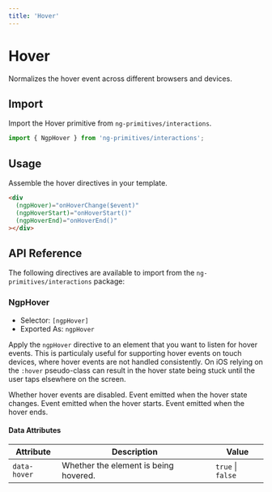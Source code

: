 ```yaml
---
title: 'Hover'
---
```


# Hover

Normalizes the hover event across different browsers and devices.

<docs-example name="hover"></docs-example>

## Import

Import the Hover primitive from `ng-primitives/interactions`.

```ts
import { NgpHover } from 'ng-primitives/interactions';
```

## Usage

Assemble the hover directives in your template.

```html
<div
  (ngpHover)="onHoverChange($event)"
  (ngpHoverStart)="onHoverStart()"
  (ngpHoverEnd)="onHoverEnd()"
></div>
```

## API Reference

The following directives are available to import from the `ng-primitives/interactions` package:

### NgpHover

- Selector: `[ngpHover]`
- Exported As: `ngpHover`

Apply the `ngpHover` directive to an element that you want to listen for hover events. This is particulaly useful for supporting hover events on touch devices, where hover events are not handled consistently. On iOS relying on the `:hover` pseudo-class can result in the hover state being stuck until the user taps elsewhere on the screen.

<response-field name="ngpHoverDisabled" type="boolean" default="false">
  Whether hover events are disabled.
</response-field>

<response-field name="ngpHover" type="EventEmitter<boolean>">
  Event emitted when the hover state changes.
</response-field>

<response-field name="ngpHoverStart" type="EventEmitter<void>">
  Event emitted when the hover starts.
</response-field>

<response-field name="ngpHoverEnd" type="EventEmitter<void>">
  Event emitted when the hover ends.
</response-field>

#### Data Attributes

| Attribute    | Description                           | Value             |
| ------------ | ------------------------------------- | ----------------- |
| `data-hover` | Whether the element is being hovered. | `true` \| `false` |
